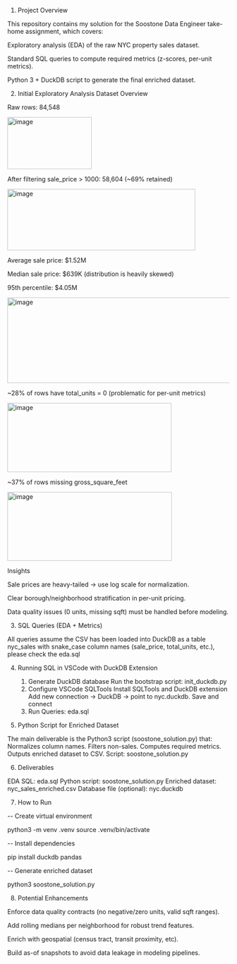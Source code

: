 1. Project Overview

This repository contains my solution for the Soostone Data Engineer take-home assignment, which covers:

Exploratory analysis (EDA) of the raw NYC property sales dataset.

Standard SQL queries to compute required metrics (z-scores, per-unit metrics).

Python 3 + DuckDB script to generate the final enriched dataset.

2. Initial Exploratory Analysis
Dataset Overview

Raw rows: 84,548

<img width="191" height="118" alt="image" src="https://github.com/user-attachments/assets/94c17c1f-fd3f-440a-ac54-3fe00e711979" />


After filtering sale_price > 1000: 58,604 (~69% retained)

<img width="426" height="139" alt="image" src="https://github.com/user-attachments/assets/ef62da42-37aa-4691-a55c-e49c48897a98" />


Average sale price: $1.52M

Median sale price: $639K (distribution is heavily skewed)

95th percentile: $4.05M

<img width="535" height="194" alt="image" src="https://github.com/user-attachments/assets/e707b63c-ab03-4e1e-9bd7-b8412440d376" />


~28% of rows have total_units = 0 (problematic for per-unit metrics)

<img width="372" height="157" alt="image" src="https://github.com/user-attachments/assets/a88917b3-1929-4573-87d7-4ae9c1a73ee9" />


~37% of rows missing gross_square_feet

<img width="373" height="156" alt="image" src="https://github.com/user-attachments/assets/85b6e9bc-cd78-4952-95af-c6fb013222a2" />


Insights

Sale prices are heavy-tailed → use log scale for normalization.

Clear borough/neighborhood stratification in per-unit pricing.

Data quality issues (0 units, missing sqft) must be handled before modeling.

3. SQL Queries (EDA + Metrics)

All queries assume the CSV has been loaded into DuckDB as a table nyc_sales with snake_case column names (sale_price, total_units, etc.), please check the eda.sql

4. Running SQL in VSCode with DuckDB Extension

    1. Generate DuckDB database
    Run the bootstrap script: init_duckdb.py
    2. Configure VSCode SQLTools
    Install SQLTools and DuckDB extension
    Add new connection → DuckDB → point to nyc.duckdb.
    Save and connect
    3. Run Queries: eda.sql

5. Python Script for Enriched Dataset

The main deliverable is the Python3 script (soostone_solution.py) that:
Normalizes column names.
Filters non-sales.
Computes required metrics.
Outputs enriched dataset to CSV.
Script: soostone_solution.py

6. Deliverables

EDA SQL: eda.sql
Python script: soostone_solution.py
Enriched dataset: nyc_sales_enriched.csv
Database file (optional): nyc.duckdb

7. How to Run

-- Create virtual environment

python3 -m venv .venv
source .venv/bin/activate

-- Install dependencies

pip install duckdb pandas

-- Generate enriched dataset

python3 soostone_solution.py

8. Potential Enhancements

Enforce data quality contracts (no negative/zero units, valid sqft ranges).

Add rolling medians per neighborhood for robust trend features.

Enrich with geospatial (census tract, transit proximity, etc).

Build as-of snapshots to avoid data leakage in modeling pipelines.

